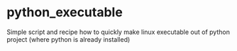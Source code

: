 # python_executable
Simple script and recipe how to quickly make linux executable out of python project (where python is already installed)
